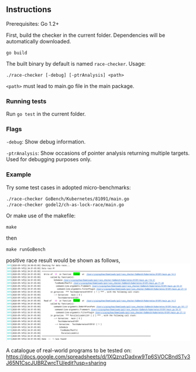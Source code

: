 ## Instructions

Prerequisites: Go 1.2+

First, build the checker in the current folder.
Dependencies will be automatically downloaded.

```
go build
```

The built binary by default is named `race-checker`.
Usage:

```
./race-checker [-debug] [-ptrAnalysis] <path>
```

`<path>` must lead to main.go file in the main package.

### Running tests

Run `go test` in the current folder.

### Flags

`-debug`: Show debug information.

`-ptrAnalysis`: Show occasions of pointer analysis returning multiple targets. Used for debugging purposes only. 

### Example

Try some test cases in adopted micro-benchmarks:

```
./race-checker GoBench/Kubernetes/81091/main.go
./race-checker godel2/ch-as-lock-race/main.go
```

Or make use of the makefile:

```
make
```
then
```
make runGoBench
```
positive race result would be shown as follows, 
![Image of data race report](/tests/screenshot.png)

A catalogue of real-world programs to be tested on: 
https://docs.google.com/spreadsheets/d/1XQznzDadxw9Tp6SVOCBndSTy3J65N1CscJUBRZwrcTU/edit?usp=sharing
